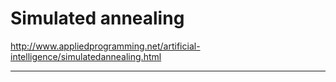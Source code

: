 # Simulated annealing

http://www.appliedprogramming.net/artificial-intelligence/simulatedannealing.html

<hr>
